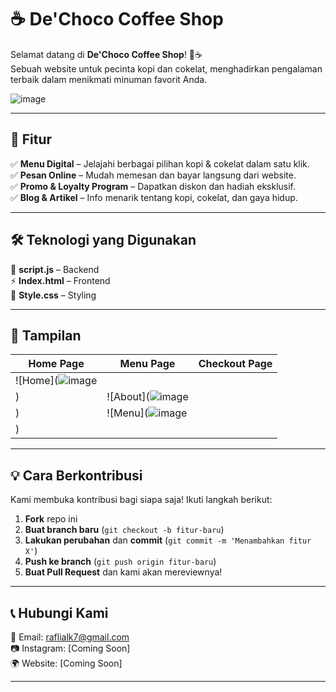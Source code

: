 # ☕ De'Choco Coffee Shop  

Selamat datang di **De'Choco Coffee Shop**! 🍫☕  
Sebuah website untuk pecinta kopi dan cokelat, menghadirkan pengalaman terbaik dalam menikmati minuman favorit Anda.  

![image](https://github.com/user-attachments/assets/55ebfe7d-b55d-494b-a13b-c169b68fa594)


---

## 🌟 Fitur  

✅ **Menu Digital** – Jelajahi berbagai pilihan kopi & cokelat dalam satu klik.  
✅ **Pesan Online** – Mudah memesan dan bayar langsung dari website.  
✅ **Promo & Loyalty Program** – Dapatkan diskon dan hadiah eksklusif.  
✅ **Blog & Artikel** – Info menarik tentang kopi, cokelat, dan gaya hidup.  

---

## 🛠 Teknologi yang Digunakan  

🚀 **script.js** – Backend  
⚡ **Index.html** – Frontend   
🎨 **Style.css** – Styling  

---

## 🎨 Tampilan  

| Home Page | Menu Page | Checkout Page |
|-----------|----------|--------------|
| ![Home](![image](https://github.com/user-attachments/assets/28273edd-7713-46b6-a67b-37438d6675b4)
) | ![About](![image](https://github.com/user-attachments/assets/dab5cefc-b066-4210-b672-f3af5aee85bf)
) | ![Menu](![image](https://github.com/user-attachments/assets/50c4635b-2afd-464c-8320-cf63bc1f31f7)
) |

---

## 💡 Cara Berkontribusi  

Kami membuka kontribusi bagi siapa saja! Ikuti langkah berikut:  

1. **Fork** repo ini  
2. **Buat branch baru** (`git checkout -b fitur-baru`)  
3. **Lakukan perubahan** dan **commit** (`git commit -m 'Menambahkan fitur X'`)  
4. **Push ke branch** (`git push origin fitur-baru`)  
5. **Buat Pull Request** dan kami akan mereviewnya!  

---

## 📞 Hubungi Kami  

💌 Email: [raflialk7@gmail.com](mailto:raflialk7@gmail.com)  
📷 Instagram: [Coming Soon]  
🌍 Website: [Coming Soon]  

---

